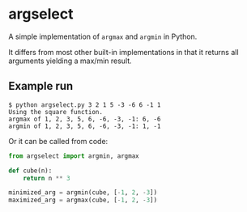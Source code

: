 argselect
=========

A simple implementation of `argmax` and `argmin` in Python.

It differs from most other built-in implementations in that it returns all arguments yielding a max/min result.

Example run
-----------

    $ python argselect.py 3 2 1 5 -3 -6 6 -1 1
    Using the square function.
    argmax of 1, 2, 3, 5, 6, -6, -3, -1: 6, -6
    argmin of 1, 2, 3, 5, 6, -6, -3, -1: 1, -1

Or it can be called from code:

```python
from argselect import argmin, argmax

def cube(n):
    return n ** 3

minimized_arg = argmin(cube, [-1, 2, -3])
maximized_arg = argmax(cube, [-1, 2, -3])
```
